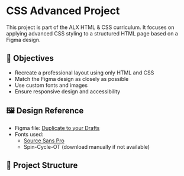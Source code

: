 # CSS Advanced Project

This project is part of the ALX HTML & CSS curriculum. It focuses on applying advanced CSS styling to a structured HTML page based on a Figma design.

## 🎯 Objectives

- Recreate a professional layout using only HTML and CSS
- Match the Figma design as closely as possible
- Use custom fonts and images
- Ensure responsive design and accessibility

## 🖼️ Design Reference

- Figma file: [Duplicate to your Drafts](#)
- Fonts used:
  - [Source Sans Pro](https://fonts.google.com/specimen/Source+Sans+Pro)
  - Spin-Cycle-OT (download manually if not available)

## 📁 Project Structure

 
